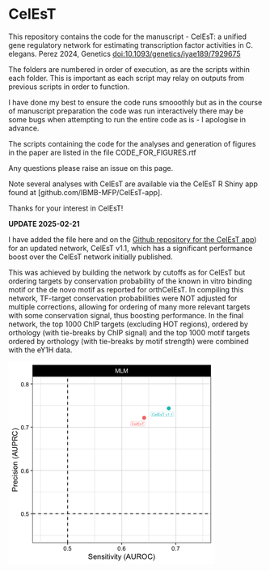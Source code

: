 # CelEsT
This repository contains the code for the manuscript - CelEsT: a unified gene regulatory network for estimating transcription factor activities in C. elegans. Perez 2024, Genetics [doi:10.1093/genetics/iyae189/7929675](https://academic.oup.com/genetics/advance-article/doi/10.1093/genetics/iyae189/7929675)

The folders are numbered in order of execution, as are the scripts within each folder. This is important as each script may relay on outputs from previous scripts in order to function.

I have done my best to ensure the code runs smooothly but as in the course of manuscript preparation the code was run interactively there may be some bugs when attempting to run the entire code as is - I apologise in advance.

The scripts containing the code for the analyses and generation of figures in the paper are listed in the file CODE_FOR_FIGURES.rtf

Any questions please raise an issue on this page.

Note several analyses with CelEsT are available via the CelEsT R Shiny app found at [github.com/IBMB-MFP/CelEsT-app].

Thanks for your interest in CelEsT!

**UPDATE 2025-02-21**

I have added the file here and on the [Github repository for the CelEsT app](github.com/IBMB-MFP/CelEsT-app)) for an updated network, CelEsT v1.1, which has a significant performance boost over the CelEsT network initially published.

This was achieved by building the network by cutoffs as for CelEsT but ordering targets by conservation probability of the known in vitro binding motif or the de novo motif as reported for orthCelEsT. In compiling this network, TF-target conservation probabilities were NOT adjusted for multiple corrections, allowing for ordering of many more relevant targets with some conservation signal, thus boosting performance. In the final network, the top 1000 ChIP targets (excluding HOT regions), ordered by orthology (with tie-breaks by ChIP signal) and the top 1000 motif targets ordered by orthology (with tie-breaks by motif strength) were combined with the eY1H data.

![](CelEsTv1.1.png)
